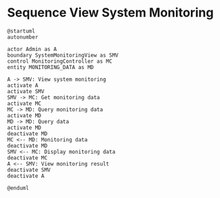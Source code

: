 # Sequence View System Monitoring

```plantuml
@startuml
autonumber

actor Admin as A
boundary SystemMonitoringView as SMV
control MonitoringController as MC
entity MONITORING_DATA as MD

A -> SMV: View system monitoring
activate A
activate SMV
SMV -> MC: Get monitoring data
activate MC
MC -> MD: Query monitoring data
activate MD
MD -> MD: Query data
activate MD
deactivate MD
MC <-- MD: Monitoring data
deactivate MD
SMV <-- MC: Display monitoring data
deactivate MC
A <-- SMV: View monitoring result
deactivate SMV
deactivate A

@enduml
```

<!-- diagram id="sequence-view-system-monitoring-view-system-monitoring" -->
